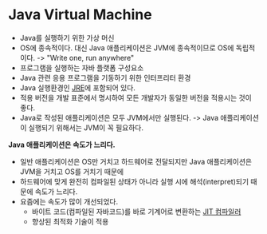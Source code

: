# Java Virtual Machine

- Java를 실행하기 위한 가상 머신
- OS에 종속적이다. 대신 Java 애플리케이션은 JVM에 종속적이므로 OS에 독립적이다.
  -> "Write one, run anywhere"
- 프로그램을 실행하는 자바 플랫폼 구성요소
- Java 관련 응용 프로그램을 기동하기 위한 인터프리터 환경
- Java 실행환경인 [JRE](JRE)에 포함되어 있다.
- 적용 버전을 개발 표준에서 명시하여 모든 개발자가 동일한 버전을 적용시는 것이 좋다.
- Java로 작성된 애플리케이션은 모두 JVM에서만 실행된다. -> Java 애플리케이션이 실행되기 위해서는 JVM이 꼭 필요하다.

**Java 애플리케이션은 속도가 느리다.**
- 일반 애플리케이션은 OS만 거치고 하드웨어로 전달되지만 Java 애플리케이션은 JVM을 거치고 OS를 거치기 때문에
- 하드웨어에 맞게 완전히 컴파일된 상태가 아니라 실행 시에 해석(interpret)되기 때문에 속도가 느리다. 
- 요즘에는 속도가 많이 개선되었다.
	- 바이트 코드(컴파일된 자바코드)를 바로 기계어로 변환하는 [JIT 컴파일러](JIT_Compile)
	- 향상된 최적화 기술이 적용

